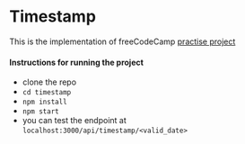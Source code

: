 # Timestamp

This is the implementation of freeCodeCamp [practise project](https://learn.freecodecamp.org/apis-and-microservices/apis-and-microservices-projects/timestamp-microservice)

#### Instructions for running the project 

- clone the repo
- `cd timestamp`
- `npm install`
- `npm start`
- you can test the endpoint at `localhost:3000/api/timestamp/<valid_date>` 